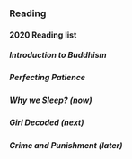 
### Reading 

#### 2020 Reading list

##### Introduction to Buddhism

##### Perfecting Patience

##### Why we Sleep? (now)

##### Girl Decoded (next)

##### Crime and Punishment (later)

